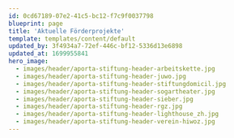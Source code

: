 ```yaml
---
id: 0cd67189-07e2-41c5-bc12-f7c9f0037798
blueprint: page
title: 'Aktuelle Förderprojekte'
template: templates/content/default
updated_by: 3f4934a7-72ef-446c-bf12-5336d13e6898
updated_at: 1699955841
hero_image:
  - images/header/aporta-stiftung-header-arbeitskette.jpg
  - images/header/aporta-stiftung-header-juwo.jpg
  - images/header/aporta-stiftung-header-stiftungdomicil.jpg
  - images/header/aporta-stiftung-header-sogartheater.jpg
  - images/header/aporta-stiftung-header-sieber.jpg
  - images/header/aporta-stiftung-header-rgz.jpg
  - images/header/aporta-stiftung-header-lighthouse_zh.jpg
  - images/header/aporta-stiftung-header-verein-hiwoz.jpg
---
```

